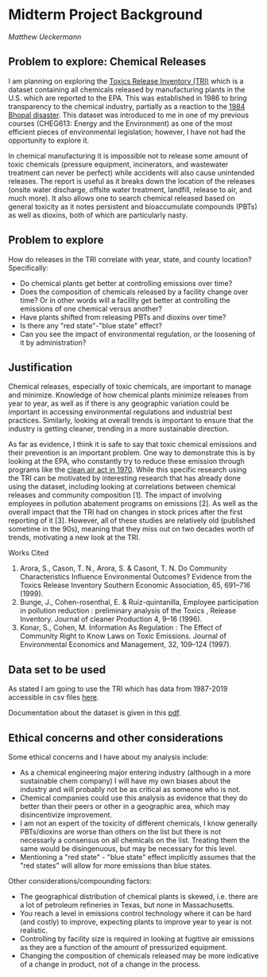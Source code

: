 # Midterm Project Background
*Matthew Ueckermann*

## Problem to explore: Chemical Releases

I am planning on exploring the [Toxics Release Inventory (TRI)](https://en.wikipedia.org/wiki/Toxics_Release_Inventory) which is a dataset containing all chemicals released by manufacturing plants in the U.S. which are reported to the EPA. This was established in 1986 to bring transparency to the chemical industry, partially as a reaction to the [1984 Bhopal disaster](https://en.wikipedia.org/wiki/Bhopal_disaster). This dataset was introduced to me in one of my previous courses (CHEG613: Energy and the Environment) as one of the most efficient pieces of environmental legislation; however, I have not had the opportunity to explore it.

In chemical manufacturing it is impossible not to release some amount of toxic chemicals (pressure equipment, incinerators, and wastewater treatment can never be perfect) while accidents will also cause unintended releases. The report is useful as it breaks down the location of the releases (onsite water discharge, offsite water treatment, landfill, release to air, and much more). It also allows one to search chemical released based on general toxicity as it notes persistent and bioaccumulate compounds (PBTs) as well as dioxins, both of which are particularly nasty. 


## Problem to explore

How do releases in the TRI correlate with year, state, and county location? Specifically:
- Do chemical plants get better at controlling emissions over time?
- Does the composition of chemicals released by a facility change over time? Or in other words will a facility get better at controlling the emissions of one chemical versus another?
- Have plants shifted from releasing PBTs and dioxins over time?
- Is there any "red state"-"blue state" effect?
- Can you see the impact of environmental regulation, or the loosening of it by administration?


## Justification

Chemical releases, especially of toxic chemicals, are important to manage and minimize. Knowledge of how chemical plants minimize releases from year to year, as well as if there is any geographic variation could be important in accessing environmental regulations and industrial best practices. Similarly, looking at overall trends is important to ensure that the industry is getting cleaner, trending in a more sustainable direction.

As far as evidence, I think it is safe to say that toxic chemical emissions and their prevention is an important problem. One way to demonstrate this is by looking at the EPA, who constantly try to reduce these emission through programs like the [clean air act in 1970](https://www.epa.gov/clean-air-act-overview/progress-cleaning-air-and-improving-peoples-health). While this specific research using the TRI can be motivated by interesting research that has already done using the dataset, including looking at correlations between chemical releases and community composition [1]. The impact of involving employees in pollution abatement programs on emissions [2]. As well as the overall impact that the TRI had on changes in stock prices after the first reporting of it [3]. However, all of these studies are relatively old (published sometime in the 90s), meaning that they miss out on two decades worth of trends, motivating a new look at the TRI.

Works Cited
1. Arora, S., Cason, T. N., Arora, S. & Casont, T. N. Do Community Characteristics Influence Environmental Outcomes? Evidence from the Toxics Release Inventory Southern Economic Association, 65, 691–716 (1999).
2. Bunge, J., Cohen-rosenthal, E. & Ruiz-quintanilla, Employee participation in pollution reduction : preliminary analysis of the Toxics , Release Inventory. Journal of cleaner Production 4, 9–16 (1996).
3. Konar, S., Cohen, M. Information As Regulation : The Effect of Community Right to Know Laws on Toxic Emissions. Journal of Environmental Economics and Management, 32, 109–124 (1997).


## Data set to be used

As stated I am going to use the TRI which has data from 1987-2019 accessible in csv files [here](https://www.epa.gov/toxics-release-inventory-tri-program/tri-basic-data-files-calendar-years-1987-2019?).

Documentation about the dataset is given in this [pdf](https://www.epa.gov/sites/production/files/2019-08/documents/basic_data_files_documentation_aug_2019_v2.pdf).

## Ethical concerns and other considerations

Some ethical concerns and  I have about my analysis include:
- As a chemical engineering major entering industry (although in a more sustainable chem company) I will have my own biases about the industry and will probably not be as critical as someone who is not.
- Chemical companies could use this analysis as evidence that they do better than their peers or other in a geographic area, which may disincentivize improvement.
- I am not an expert of the toxicity of different chemicals, I know generally PBTs/dioxins are worse than others on the list but there is not necessarly a consensus on all chemicals on the list. Treating them the same would be disingenuous, but may be necessary for this level.
- Mentioning a "red state" - "blue state" effect implicitly assumes that the "red states" will allow for more emissions than blue states.



Other considerations/compounding factors:
- The geographical distribution of chemical plants is skewed, i.e. there are a lot of petroleum refineries in Texas, but none in Massachusetts.
- You reach a level in emissions control technology where it can be hard (and costly) to improve, expecting plants to improve year to year is not realistic.
- Controlling by facility size is required in looking at fugitive air emissions as they are a function of the amount of pressurized equipment.
- Changing the composition of chemicals released may be more indicative of a change in product, not of a change in the process.
